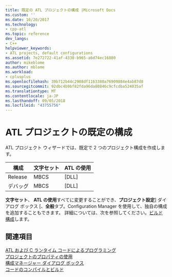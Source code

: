 ```yaml
---
title: 既定の ATL プロジェクトの構成 |Microsoft Docs
ms.custom: ''
ms.date: 10/20/2017
ms.technology:
- cpp-atl
ms.topic: reference
dev_langs:
- C++
helpviewer_keywords:
- ATL projects, default configurations
ms.assetid: 7e272722-41af-4330-b965-a6d74ec16880
author: mikeblome
ms.author: mblome
ms.workload:
- cplusplus
ms.openlocfilehash: 39b712b44c2908df1163380a76909884e4ab87d8
ms.sourcegitcommit: 92dbc4b9bf82fda96da80846c9cfcdba524035af
ms.translationtype: MT
ms.contentlocale: ja-JP
ms.lasthandoff: 09/05/2018
ms.locfileid: "43755756"
---
```

# <a name="default-atl-project-configurations"></a>ATL プロジェクトの既定の構成

ATL プロジェクト ウィザードでは、既定で 2 つのプロジェクト構成を作成します。

|構成|文字セット|ATL の使用|
|-------------------|-------------------|----------------|
|Release|MBCS|[DLL]|
|デバッグ|MBCS|[DLL]|

**文字セット**、 **ATL の使用**すべてに変更することができ、**プロジェクト設定**] ダイアログ ボックス [、**全般**タブ。Configuration Manager を使用して、独自の構成を追加することもできます。 詳細については、次を参照してください。[ビルド構成](/visualstudio/ide/understanding-build-configurations)します。

## <a name="see-also"></a>関連項目

[ATL および C ランタイム コードによるプログラミング](../../atl/programming-with-atl-and-c-run-time-code.md)   
[プロジェクトのプロパティの使用](../../ide/working-with-project-properties.md)   
[構成マネージャー ダイアログ ボックス](/visualstudio/ide/understanding-build-configurations)   
[コードのコンパイルとビルド](/visualstudio/ide/compiling-and-building-in-visual-studio)

